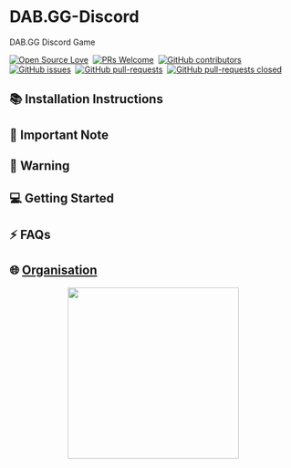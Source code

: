 # DAB.GG-Discord
DAB.GG Discord Game


[![Open Source Love](https://badges.frapsoft.com/os/v1/open-source.svg?v=102)](https://hacktoberfest.netlify.com/)&nbsp;
[![PRs Welcome](https://img.shields.io/badge/PRs-welcome-brightgreen.svg?style=flat-square)](https://github.com/Narehood/DAB.GG-Discord)&nbsp;
[![GitHub contributors](https://img.shields.io/github/contributors/Naereen/StrapDown.js.svg)](https://github.com/Narehood/DAB.GG-Discord/graphs/contributors)&nbsp;
[![GitHub issues](https://img.shields.io/github/issues/Naereen/StrapDown.js.svg)](https://github.com/Narehood/DAB.GG-Discord/issues)&nbsp;
[![GitHub pull-requests](https://img.shields.io/github/issues-pr/Naereen/StrapDown.js.svg)](https://github.com/Narehood/DAB.GG-Discord/pull/)&nbsp;
[![GitHub pull-requests closed](https://img.shields.io/github/issues-pr-closed/Naereen/StrapDown.js.svg)](https://github.com/Narehood/DAB.GG-Discord/pull/)&nbsp;


## :books: Installation Instructions


## :pencil: Important Note 

## :rotating_light: Warning


## :computer: Getting Started



## :zap: FAQs

  
## :globe_with_meridians: [Organisation](https://dab.gg/)
  <p align="center">
    <img src="https://dab.gg/wp-content/uploads/2019/09/cropped-logo_black_text-1.png" width="300px"/>
  </p>
